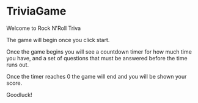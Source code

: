 # TriviaGame

Welcome to Rock N'Roll Triva

The game will begin once you click start.

Once the game begins you will see a countdown timer for how much time you have, and a set of questions that must be answered before the time runs out.

Once the timer reaches 0 the game will end and you will be shown your score.

Goodluck!
